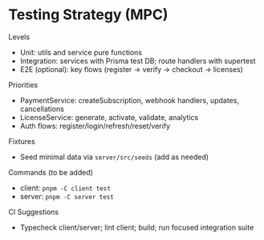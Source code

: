 # Testing Strategy (MPC)

Levels
- Unit: utils and service pure functions
- Integration: services with Prisma test DB; route handlers with supertest
- E2E (optional): key flows (register → verify → checkout → licenses)

Priorities
- PaymentService: createSubscription, webhook handlers, updates, cancellations
- LicenseService: generate, activate, validate, analytics
- Auth flows: register/login/refresh/reset/verify

Fixtures
- Seed minimal data via `server/src/seeds` (add as needed)

Commands (to be added)
- client: `pnpm -C client test`
- server: `pnpm -C server test`

CI Suggestions
- Typecheck client/server; lint client; build; run focused integration suite
